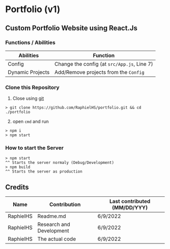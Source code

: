 # Portfolio (v1)
## Custom Portfolio Website using React.Js
### Functions / Abilities
| Abilities | Function |
|-----------|-------|
|Config     | Change the config (at `src/App.js`, Line 7) |
|Dynamic Projects | Add/Remove projects from the `Config`|

### Clone this Repository
1. Close using [git](https://git-scm.com/downloads)
```batch
> git clone https://github.com/RaphielHS/portfolio.git && cd ./portfolio
```
2. open `cmd` and run
```batch
> npm i
> npm start
```
### How to start the Server
```batch
> npm start
^^ Starts the server normaly (Debug/Development)
> npm build
^^ Starts the server as production 
```

## Credits
| Name | Contribution | Last contributed (MM/DD/YYY) |
|------|--------------|------------------|
| RaphielHS | Readme.md | 6/9/2022|
| RaphielHS | Research and Development | 6/9/2022|
| RaphielHS | The actual code | 6/9/2022|
